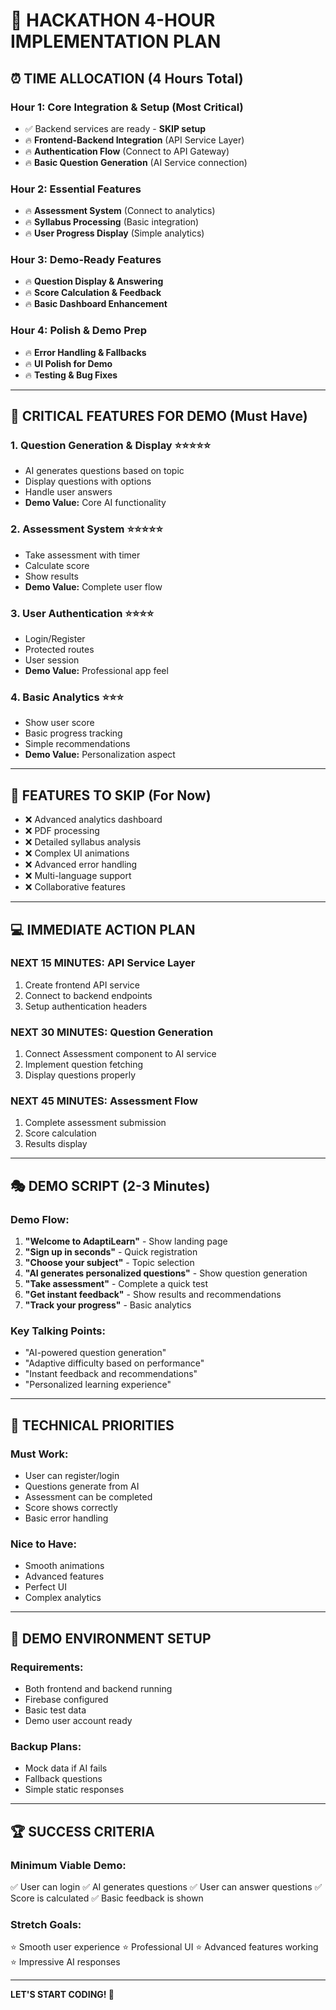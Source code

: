# 🚀 HACKATHON 4-HOUR IMPLEMENTATION PLAN

## ⏰ **TIME ALLOCATION (4 Hours Total)**

### **Hour 1: Core Integration & Setup** (Most Critical)
- ✅ Backend services are ready - **SKIP setup**
- 🔥 **Frontend-Backend Integration** (API Service Layer)
- 🔥 **Authentication Flow** (Connect to API Gateway)
- 🔥 **Basic Question Generation** (AI Service connection)

### **Hour 2: Essential Features**
- 🔥 **Assessment System** (Connect to analytics)
- 🔥 **Syllabus Processing** (Basic integration)
- 🔥 **User Progress Display** (Simple analytics)

### **Hour 3: Demo-Ready Features**
- 🔥 **Question Display & Answering**
- 🔥 **Score Calculation & Feedback**
- 🔥 **Basic Dashboard Enhancement**

### **Hour 4: Polish & Demo Prep**
- 🔥 **Error Handling & Fallbacks**
- 🔥 **UI Polish for Demo**
- 🔥 **Testing & Bug Fixes**

---

## 🎯 **CRITICAL FEATURES FOR DEMO (Must Have)**

### **1. Question Generation & Display** ⭐⭐⭐⭐⭐
- AI generates questions based on topic
- Display questions with options
- Handle user answers
- **Demo Value:** Core AI functionality

### **2. Assessment System** ⭐⭐⭐⭐⭐
- Take assessment with timer
- Calculate score
- Show results
- **Demo Value:** Complete user flow

### **3. User Authentication** ⭐⭐⭐⭐
- Login/Register
- Protected routes
- User session
- **Demo Value:** Professional app feel

### **4. Basic Analytics** ⭐⭐⭐
- Show user score
- Basic progress tracking
- Simple recommendations
- **Demo Value:** Personalization aspect

---

## 🚫 **FEATURES TO SKIP (For Now)**

- ❌ Advanced analytics dashboard
- ❌ PDF processing
- ❌ Detailed syllabus analysis
- ❌ Complex UI animations
- ❌ Advanced error handling
- ❌ Multi-language support
- ❌ Collaborative features

---

## 💻 **IMMEDIATE ACTION PLAN**

### **NEXT 15 MINUTES: API Service Layer**
1. Create frontend API service
2. Connect to backend endpoints
3. Setup authentication headers

### **NEXT 30 MINUTES: Question Generation**
1. Connect Assessment component to AI service
2. Implement question fetching
3. Display questions properly

### **NEXT 45 MINUTES: Assessment Flow**
1. Complete assessment submission
2. Score calculation
3. Results display

---

## 🎭 **DEMO SCRIPT (2-3 Minutes)**

### **Demo Flow:**
1. **"Welcome to AdaptiLearn"** - Show landing page
2. **"Sign up in seconds"** - Quick registration
3. **"Choose your subject"** - Topic selection
4. **"AI generates personalized questions"** - Show question generation
5. **"Take assessment"** - Complete a quick test
6. **"Get instant feedback"** - Show results and recommendations
7. **"Track your progress"** - Basic analytics

### **Key Talking Points:**
- "AI-powered question generation"
- "Adaptive difficulty based on performance"
- "Instant feedback and recommendations"
- "Personalized learning experience"

---

## 🔧 **TECHNICAL PRIORITIES**

### **Must Work:**
- User can register/login
- Questions generate from AI
- Assessment can be completed
- Score shows correctly
- Basic error handling

### **Nice to Have:**
- Smooth animations
- Advanced features
- Perfect UI
- Complex analytics

---

## 📱 **DEMO ENVIRONMENT SETUP**

### **Requirements:**
- Both frontend and backend running
- Firebase configured
- Basic test data
- Demo user account ready

### **Backup Plans:**
- Mock data if AI fails
- Fallback questions
- Simple static responses

---

## 🏆 **SUCCESS CRITERIA**

### **Minimum Viable Demo:**
✅ User can login
✅ AI generates questions
✅ User can answer questions
✅ Score is calculated
✅ Basic feedback is shown

### **Stretch Goals:**
⭐ Smooth user experience
⭐ Professional UI
⭐ Advanced features working
⭐ Impressive AI responses

---

**LET'S START CODING! 🚀**
